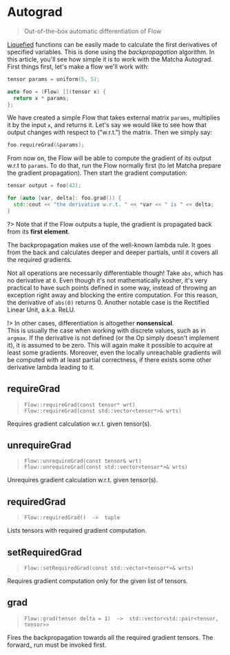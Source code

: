 # Autograd

> Out-of-the-box automatic differentiation of Flow

[Liquefied](flow/) functions can be easily made to calculate the first derivatives of specified variables.
This is done using the _backpropagation_ algorithm. In this article, you'll see how simple it is
to work with the Matcha Autograd. First things first, let's make a flow we'll work with:

```cpp
tensor params = uniform(5, 5);

auto foo = (Flow) [](tensor x) {
  return x * params;
};
```

We have created a simple Flow that takes external matrix `params`, multiplies it by the input `x`, and returns it.
Let's say we would like to see how that output changes with respect to ("w.r.t.") the matrix. Then we simply say:

```cpp
foo.requireGrad(&params);
```

From now on, the Flow will be able to compute the gradient of its output w.r.t to `params`. To do that,
run the Flow normally first (to let Matcha prepare the gradient propagation). Then start the gradient
computation:

```cpp
tensor output = foo(42);

for (auto [var, delta]: foo.grad()) {
  std::cout << "the derivative w.r.t. " << *var << " is " << delta;
}
```

?> Note that if the Flow outputs a tuple, the gradient is propagated back from its **first element**.

The backpropagation makes use of the well-known lambda rule. It goes from the back and calculates deeper
and deeper partials, until it covers all the required gradients. 

Not all operations are necessarily differentiable though!
Take `abs`, which has no derivative at `0`. Even though it's not mathematically kosher, it's very practical to have such
points defined in some way, instead of throwing an exception right away and blocking the entire computation. For this reason,
the derivative of `abs(0)` returns 0. Another notable case is the Rectified Linear Unit, a.k.a. ReLU.

!> In other cases, differentiation is altogether **nonsensical**. \
This is usually the case when working with discrete values,
such as in `argmax`. If the derivative is not defined (or the Op simply doesn't implement it), it is assumed to be zero.
This will again make it possible to acquire at least some gradients. Moreover, even the locally unreachable gradients will be
computed with at least partial correctness, if there exists some other derivative lambda leading to it.

## requireGrad

> `Flow::requireGrad(const tensor* wrt)` \
> `Flow::requireGrad(const std::vector<tensor*>& wrts)`

Requires gradient calculation w.r.t. given tensor(s).

## unrequireGrad

> `Flow::unrequireGrad(const tensor& wrt)` \
> `Flow::unrequireGrad(const std::vector<tensor*>& wrts)`

Unrequires gradient calculation w.r.t. given tensor(s).

## requiredGrad

> `Flow::requiredGrad()  ->  tuple`

Lists tensors with required gradient computation.

## setRequiredGrad

> `Flow::setRequiredGrad(const std::vector<tensor*>& wrts)`

Requires gradient computation only for the given list of tensors.

## grad

> `Flow::grad(tensor delta = 1)  ->  std::vector<std::pair<tensor, tensor>>`

Fires the backpropagation towards all the required gradient tensors. The forward_ run must be invoked first.
